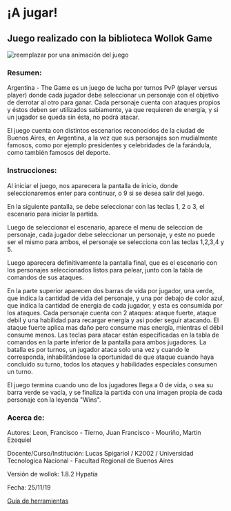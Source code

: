 # ¡A jugar! 

## Juego realizado con la biblioteca Wollok Game

![reemplazar por una animación del juego](https://d33wubrfki0l68.cloudfront.net/1ba3cf64b23a4ac786d7432121abbd782794730c/ce83b/documentacion/conceptos/images/wollokcharacter.gif)

### Resumen:

Argentina - The Game es un juego de lucha por turnos PvP (player versus player) donde cada jugador debe seleccionar un personaje con el objetivo de derrotar al otro para ganar. Cada personaje cuenta con ataques propios y éstos deben ser utilizados sabiamente, ya que requieren de energía, y si un jugador se queda sin ésta, no podrá atacar.

 El juego cuenta con distintos escenarios reconocidos de la ciudad de Buenos Aires, en Argentina, a la vez que sus personajes son
mudialmente famosos, como por ejemplo presidentes y celebridades de la farándula, como también famosos del deporte.

### Instrucciones:

  Al iniciar el juego, nos aparecera la pantalla de inicio, donde seleccionaremos enter para continuar, o 9 si se desea salir del juego.
  
  En la siguiente pantalla, se debe seleccionar con las teclas 1, 2 o 3, el escenario para iniciar la partida.

  Luego de seleccionar el escenario, aparece el menu de seleccion de personaje, cada jugador debe seleccionar un personaje, y este no puede ser el mismo para ambos, el personaje se selecciona con las teclas 1,2,3,4 y 5.

  Luego aparecera definitivamente la pantalla final, que es el escenario con los personajes seleccionados listos para pelear, junto con la tabla de comandos de sus ataques.

 En la parte superior aparecen dos barras de vida por jugador, una verde, que indica la cantidad de vida del personaje, y una por debajo de color azul, que indica la cantidad de energia de cada jugador, y esta es consumida por los ataques.
  Cada personaje cuenta con 2 ataques: ataque fuerte, ataque debil y una habilidad para recargar energia y asi poder seguir atacando. El ataque fuerte aplica mas daño pero consume mas energía, mientras el débil consume menos.
  Las teclas para atacar están especificadas en la tabla de comandos en la parte inferior de la pantalla para ambos jugadores.
  La batalla es por turnos, un jugador ataca solo una vez y cuando le corresponda, inhabilitándose la oportunidad de que ataque cuando haya concluido su turno, todos los ataques y habilidades especiales consumen un turno.
  
  El juego termina cuando uno de los jugadores llega a 0 de vida, o sea su barra verde se vacía, y se finaliza la partida con una imagen propia de cada personaje con la leyenda "Wins".

### Acerca de:

Autores: Leon, Francisco - Tierno, Juan Francisco - Mouriño, Martin Ezequiel

Docente/Curso/Institución: Lucas Spigariol / K2002 / Universidad Tecnologica Nacional - Facultad Regional de Buenos Aires

Versión de wollok: 1.8.2 Hypatia

Fecha: 25/11/19

[Guía de herramientas](https://www.wollok.org/documentacion/conceptos/)

